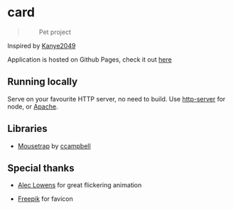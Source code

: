 # card

>‏
>‏
>‏
>‏
>‏
>‏
>‏
>‏
> Pet project

Inspired by [Kanye2049](https://kanye2049.com/) <br>

Application is hosted on Github Pages, check it out [here](https://swagnar.github.io/card/) <br>

## Running locally

Serve on your favourite HTTP server, no need to build. Use [http-server](https://www.npmjs.com/package/http-server) for node, or [Apache](https://apache.org/).

## Libraries

- [Mousetrap](https://github.com/ccampbell/mousetrap) by [ccampbell](https://github.com/ccampbell)

## Special thanks

- [Alec Lowens](https://aleclownes.com) for great flickering animation

- [Freepik](https://flaticon.com/free-icons/computer) for favicon 




